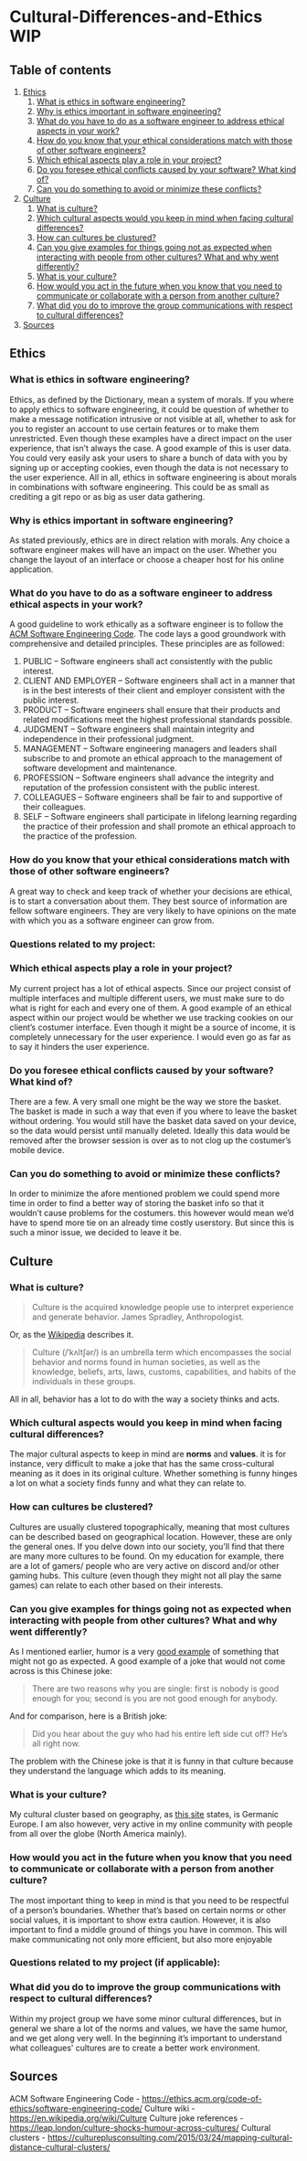 # Cultural-Differences-and-Ethics WIP
## Table of contents
1. [Ethics](#ethics)
    1. [What is ethics in software engineering?](#ethics.1)
    2. [Why is ethics important in software engineering?](#ethics.2)
    3. [What do you have to do as a software engineer to address ethical aspects in your work?](#ethics.3)
    4. [How do you know that your ethical considerations match with those of other software engineers?](#ethics.4)
    5. [Which ethical aspects play a role in your project?](#ethics.5)
    6. [Do you foresee ethical conflicts caused by your software? What kind of?](#ethics.6)
    7. [Can you do something to avoid or minimize these conflicts?](#ethics.7)
2. [Culture](#culture)
    1. [What is culture?](#culture.1)
    2. [Which cultural aspects would you keep in mind when facing cultural differences?](#culture.2)
    3. [How can cultures be clustured? ](#culture.3)
    4. [Can you give examples for things going not as expected when interacting with people from other cultures? What and why went differently?](#culture.4)
    5. [What is your culture?](#culture.5)
    6. [How would you  act in the future when you know that you need to communicate or collaborate with a person from another culture?](#culture.6)
    7. [What did you  do to improve the group communications with respect to cultural differences?](#culture.7)
3. [Sources](#sources)

## Ethics <a name="ethics"></a>

### What is ethics in software engineering? <a name="ethics.1"></a>
Ethics, as defined by the Dictionary, mean a system of morals. If you where to apply ethics to software engineering, it could be question of whether to make a message notification intrusive or not visible at all, whether to ask for you to register an account to use certain features or to make them unrestricted. 
Even though these examples have a direct impact on the user experience, that isn’t always the case. A good example of this is user data. You could very easily ask your users to share a bunch of data with you by signing up or accepting cookies, even though the data is not necessary to the user experience. 
All in all, ethics in software engineering is about morals in combinations with software engineering. This could be as small as crediting a git repo or as big as user data gathering.
### Why is ethics important in software engineering? <a name="ethics.2"></a>
As stated previously, ethics are in direct relation with morals. Any choice a software engineer makes will have an impact on the user. Whether you change the layout of an interface or choose a cheaper host for his online application.

### What do you have to do as a software engineer to address ethical aspects in your work? <a name="ethics.3"></a>
A good guideline to work ethically as a software engineer is to follow the <a href="https://ethics.acm.org/code-of-ethics/software-engineering-code/">ACM Software Engineering Code</a>. The code lays a good groundwork with comprehensive and detailed principles. These principles are as followed:
1. PUBLIC – Software engineers shall act consistently with the public interest.
2. CLIENT AND EMPLOYER – Software engineers shall act in a manner that is in the best interests of their client and employer consistent with the public interest.
3. PRODUCT – Software engineers shall ensure that their products and related modifications meet the highest professional standards possible.
4. JUDGMENT – Software engineers shall maintain integrity and independence in their professional judgment.
5. MANAGEMENT – Software engineering managers and leaders shall subscribe to and promote an ethical approach to the management of software development and maintenance.
6. PROFESSION – Software engineers shall advance the integrity and reputation of the profession consistent with the public interest.
7. COLLEAGUES – Software engineers shall be fair to and supportive of their colleagues.
8. SELF – Software engineers shall participate in lifelong learning regarding the practice of their profession and shall promote an ethical approach to the practice of the profession. 
### How do you know that your ethical considerations match with those of other software engineers? <a name="ethics.4"></a>
A great way to check and keep track of whether your decisions are ethical, is to start a conversation about them. They best source of information are fellow software engineers. They are very likely to have opinions on the mate with which you as a software engineer can grow from.

### Questions related to my project:

### Which ethical aspects play a role in your project? <a name="ethics.5"></a>
My current project has a lot of ethical aspects. Since our project consist of multiple interfaces and multiple different users, we must make sure to do what is right for each and every one of them. A good example of an ethical aspect within our project would be whether we use tracking cookies on our client’s costumer interface. Even though it might be a source of income, it is completely unnecessary for the user experience. I would even go as far as to say it hinders the user experience.

### Do you foresee ethical conflicts caused by your software? What kind of?  <a name="ethics.6"></a>
There are a few. A very small one might be the way we store the basket. The basket is made in such a way that even if you where to leave the basket without ordering. You would still have the basket data saved on your device, so the data would persist until manually deleted. Ideally this data would be removed after the browser session is over as to not clog up the costumer’s mobile device.

### Can you do something to avoid or minimize these conflicts? <a name="ethics.7"></a>
In order to minimize the afore mentioned problem we could spend more time in order to find a better way of storing the basket info so that it wouldn’t cause problems for the costumers. this however would mean we’d have to spend more tie on an already time costly userstory. But since this is such a minor issue, we decided to leave it be.



## Culture <a name="culture"></a>

### What is culture? <a name="culture.1"></a>
> Culture is the acquired knowledge people use to interpret experience and generate behavior.
   James Spradley, Anthropologist.

Or, as the [Wikipedia](https://en.wikipedia.org/wiki/Culture ) describes it.
> Culture (/ˈkʌltʃər/) is an umbrella term which encompasses the social behavior and norms found in human societies, as well as the knowledge, beliefs, arts, laws, customs, capabilities, and habits of the individuals in these groups.

All in all, behavior has a lot to do with the way a society thinks and acts.

### Which cultural aspects would you keep in mind when facing cultural differences? <a name="culture.2"></a>
The major cultural aspects to keep in mind are **norms** and **values**. it is for instance, very difficult to make a joke that has the same cross-cultural meaning as it does in its original culture. Whether something is funny hinges a lot on what a society finds funny and what they can relate to.

### How can cultures be clustered? <a name="culture.3"></a>
Cultures are usually clustered topographically, meaning that most cultures can be described based on geographical location. However, these are only the general ones. If you delve down into our society, you’ll find that there are many more cultures to be found. On my education for example, there are a lot of gamers/ people who are very active on discord and/or other gaming hubs. This culture (even though they might not all play the same games) can relate to each other based on their interests. 

### Can you give examples for things going not as expected when interacting with people from other cultures? What and why went differently? <a name="culture.4"></a>
As I mentioned earlier, humor is a very [good example](https://leap.london/culture-shocks-humour-across-cultures/) of something that might not go as expected. A good example of a joke that would not come across is this Chinese joke:

> There are two reasons why you are single: first is nobody is good enough for you; second is you are not good enough for anybody.

And for comparison, here is a British joke:

> Did you hear about the guy who had his entire left side cut off? He’s all right now.

The problem with the Chinese joke is that it is funny in that culture because they understand the language which adds to its meaning.


### What is your culture? <a name="culture.5"></a>
My cultural cluster based on geography, as [this site](https://cultureplusconsulting.com/2015/03/24/mapping-cultural-distance-cultural-clusters/) states, is Germanic Europe. I am also however, very active in my online community with people from all over the globe (North America mainly).

### How would you act in the future when you know that you need to communicate or collaborate with a person from another culture? <a name="culture.6"></a>
The most important thing to keep in mind is that you need to be respectful of a person’s boundaries. Whether that’s based on certain norms or other social values, it is important to show extra caution. However, it is also important to find a middle ground of things you have in common. This will make communicating not only more efficient, but also more enjoyable

### Questions related to my project (if applicable):

### What did you do to improve the group communications with respect to cultural differences? <a name="culture.7"></a>
Within my project group we have some minor cultural differences, but in general we share a lot of the norms and values, we have the same humor, and we get along very well. In the beginning it’s important to understand what colleagues’ cultures are to create a better work environment. 


##  Sources <a name="sources"></a>
ACM Software Engineering Code - https://ethics.acm.org/code-of-ethics/software-engineering-code/ 
Culture wiki - https://en.wikipedia.org/wiki/Culture 
Culture joke references - https://leap.london/culture-shocks-humour-across-cultures/ 
Cultural clusters - https://cultureplusconsulting.com/2015/03/24/mapping-cultural-distance-cultural-clusters/ 



